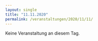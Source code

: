 ```yaml
---
layout: single
title: "11.11.2020"
permalink: /veranstaltungen/2020/11/11/
---
```


Keine Veranstaltung an diesem Tag.
